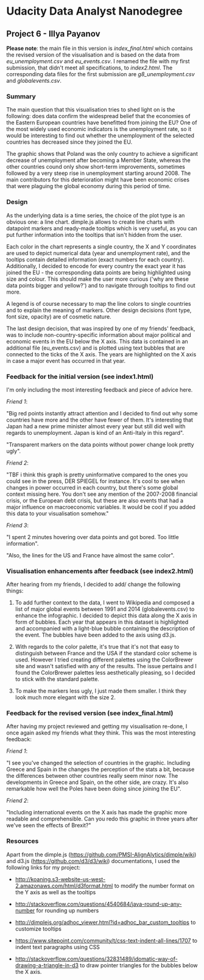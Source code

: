 # Udacity Data Analyst Nanodegree
## Project 6 - Illya Payanov

**Please note**: the main file in this version is *index_final.html* which contains the revised version of the visualisation and is based on the data from *eu_unemployment.csv* and *eu_events.csv*. I renamed the file with my first submission, that didn't meet all specifications, to *index2.html*. The corresponding data files for the first submission are *g8_unemployment.csv* and *globalevents.csv*.

### Summary

The main question that this visualisation tries to shed light on is the following: does data confirm the widespread belief that the economies of the Eastern European countries have benefitted from joining the EU? One of the most widely used economic indicators is the unemployment rate, so it would be interesting to find out whether the unemployment of the selected countries has decreased since they joined the EU. 

The graphic shows that Poland was the only country to achieve a significant decrease of unemployment after becoming a Member State, whereas the other countries cound only show short-term improvements, sometimes followed by a very steep rise in unemployment starting around 2008. The main contributors for this deterioration might have been economic crises that were plaguing the global economy during this period of time.

### Design

As the underlying data is a time series, the choice of the plot type is an obvious one: a line chart. dimple.js allows to create line charts with datapoint markers and ready-made tooltips which is very useful, as you can put further information into the tooltips that isn't hidden from the user. 

Each color in the chart represents a single country, the X and Y coordinates are used to depict numerical data (year and unemployment rate), and the tooltips contain detailed information (exact numbers for each country). Additionally, I decided to encode for every country the exact year it has joined the EU - the corresponding data points are being highlighted using size and colour. This should make the user more curious ('why are these data points bigger and yellow?') and to navigate through tooltips to find out more.

A legend is of course necessary to map the line colors to single countries and to explain the meaning of markers.
Other design decisions (font type, font size, opacity) are of cosmetic nature.

The last design decision, that was inspired by one of my friends' feedback, was to include non-country-specific information about major political and economic events in the EU below the X axis. This data is contained in an additional file (eu_events.csv) and is plotted using text bubbles that are connected to the ticks of the X axis. The years are highlighted on the X axis in case a major event has occurred in that year. 

### Feedback for the initial version (see index1.html)

I'm only including the most interesting feedback and piece of advice here.

*Friend 1*: 

"Big red points instantly attract attention and I decided to find out why some countries have more and the other have fewer of them. It's interesting that Japan had a new prime minister almost every year but still did well with regards to unemployment. Japan is kind of an Anti-Italy in this regard".

"Transparent markers on the data points without power change look pretty ugly".

*Friend 2*:

"TBF i think this graph is pretty uninformative compared to the ones you could see in the press, DER SPIEGEL for instance. It's cool to see when changes in power occurred in each country, but there's some global context missing here. You don't see any mention of the 2007-2008 financial crisis, or the European debt crisis, but these are also events that had a major influence on macroeconomic variables. It would be cool if you added this data to your visualisation somehow."

*Friend 3*:

"I spent 2 minutes hovering over data points and got bored. Too little information".

"Also, the lines for the US and France have almost the same color".

### Visualisation enhancements after feedback (see index2.html)

After hearing from my friends, I decided to add/ change the following things:

1) To add further context to the data, I went to Wikipedia and composed a list of major global events between 1991 and 2014 (globalevents.csv) to enhance the infographic. I decided to depict this data along the X axis in form of bubbles. Each year that appears in this dataset is highlighted and accompanied with a light-blue bubble containing the description of the event. The bubbles have been added to the axis using d3.js.

2) With regards to the color palette, it's true that it's not that easy to distinguish between France and the USA if the standard color scheme is used. However I tried creating different palettes using the ColorBrewer site and wasn't satisfied with any of the results. The issue pertains and I found the ColorBrewer palettes less aesthetically pleasing, so I decided to stick with the standard palette.

3) To make the markers less ugly, I just made them smaller. I think they look much more elegant with the size 2.

### Feedback for the revised version (see index_final.html)

After having my project reviewed and getting my visualisation re-done, I once again asked my friends what they think. This was the most interesting feedback:

*Friend 1*: 

"I see you've changed the selection of countries in the graphic. Including Greece and Spain in the changes the perception of the stats a bit, because the differences between other countries really seem minor now. The developments in Greece and Spain, on the other side, are crazy. It's also remarkable how well the Poles have been doing since joining the EU".

*Friend 2*:

"Including international events on the X axis has made the graphic more readable and comprehensible. Can you redo this graphic in three years after we've seen the effects of Brexit?"

### Resources

Apart from the dimple.js (https://github.com/PMSI-AlignAlytics/dimple/wiki) and d3.js (https://github.com/d3/d3/wiki) documentations, I used the following links for my project: 

* http://koaning.s3-website-us-west-2.amazonaws.com/html/d3format.html to modify the number format on the Y axis as well as the tooltips

* http://stackoverflow.com/questions/4540684/java-round-up-any-number for rounding up numbers

* http://dimplejs.org/adhoc_viewer.html?id=adhoc_bar_custom_tooltips to customize tooltips

* https://www.sitepoint.com/community/t/css-text-indent-all-lines/1707 to indent text paragraphs using CSS

* http://stackoverflow.com/questions/32831489/idomatic-way-of-drawing-a-triangle-in-d3 to draw pointer triangles for the bubbles below the X axis.
